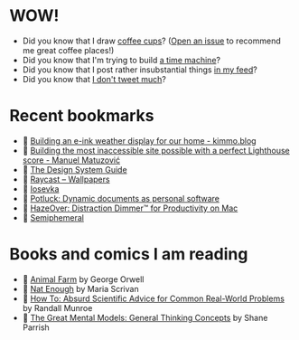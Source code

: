# WOW!

- Did you know that I draw [coffee cups](https://papercups.mamuso.net/)? ([Open an issue](https://github.com/mamuso/papercups/issues) to recommend me great coffee places!)
- Did you know that I'm trying to build [a time machine](https://github.com/mamuso/fluxcapacitor)?
- Did you know that I post rather insubstantial things [in my feed](https://feed.mamuso.net/)?
- Did you know that [I don't tweet much](https://twitter.com/mamuso)?

# Recent bookmarks

- 👀 [Building an e-ink weather display for our home - kimmo.blog](https://kimmo.blog/posts/7-building-eink-weather-display-for-our-home/)
- 👀 [Building the most inaccessible site possible with a perfect Lighthouse score - Manuel Matuzović](https://www.matuzo.at/blog/building-the-most-inaccessible-site-possible-with-a-perfect-lighthouse-score/)
- 👀 [The Design System Guide](https://thedesignsystem.guide/)
- 👀 [Raycast – Wallpapers](https://www.raycast.com/wallpapers)
- 👀 [Iosevka](https://typeof.net/Iosevka/)
- 👀 [Potluck: Dynamic documents as personal software](https://www.inkandswitch.com/potluck/)
- 👀 [HazeOver: Distraction Dimmer™ for Productivity on Mac](https://hazeover.com/)
- 👀 [Semiphemeral](https://semiphemeral.com/)


# Books and comics I am reading

- 📘 [Animal Farm](https://www.goodreads.com/book/show/8349198) by George Orwell
- 📘 [Nat Enough](https://www.goodreads.com/book/show/45714795) by Maria Scrivan
- 📘 [How To: Absurd Scientific Advice for Common Real-World Problems](https://www.goodreads.com/book/show/43851501) by Randall Munroe
- 📘 [The Great Mental Models: General Thinking Concepts](https://www.goodreads.com/book/show/58103132) by Shane Parrish

